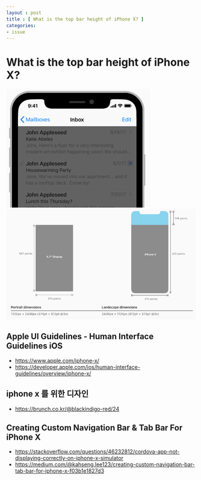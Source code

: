 ```yaml
---
layout : post
title : [ What is the top bar height of iPhone X? ]  
categories: 
- issue
---
```


# What is the top bar height of iPhone X?
<img src="/img/FR9c8.png" alt="">
<img src="/img/ex_x.png" alt="">

## Apple UI Guidelines - Human Interface Guidelines iOS
- https://www.apple.com/iphone-x/
- https://developer.apple.com/ios/human-interface-guidelines/overview/iphone-x/

## iphone x 를 위한 디자인 
- https://brunch.co.kr/@blackindigo-red/24

## Creating Custom Navigation Bar & Tab Bar For iPhone X
- https://stackoverflow.com/questions/46232812/cordova-app-not-displaying-correctly-on-iphone-x-simulator
- https://medium.com/@kahseng.lee123/creating-custom-navigation-bar-tab-bar-for-iphone-x-f03b1e1827d3
